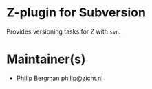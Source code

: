 # Z-plugin for Subversion

Provides versioning tasks for Z with `svn`.

# Maintainer(s)
* Philip Bergman <philip@zicht.nl>
